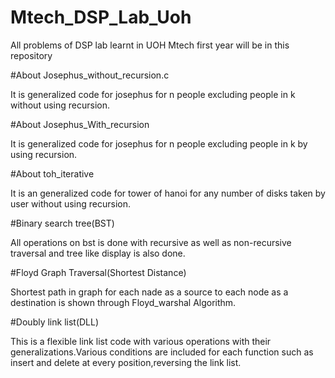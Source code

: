 # Mtech_DSP_Lab_Uoh
All problems of DSP lab learnt in UOH Mtech first year will be in this repository

#About Josephus_without_recursion.c

It is generalized code for josephus for n people excluding people in k without using recursion.

#About Josephus_With_recursion

It is generalized code for josephus for n people excluding people in k by using recursion.

#About toh_iterative

It is an generalized code for tower of hanoi for any number of disks taken by user without using recursion.

#Binary search tree(BST)

All operations on bst is done with recursive as well as non-recursive traversal and tree like display is also done.

#Floyd Graph Traversal(Shortest Distance)

Shortest path in graph for each nade as a source to each node as a destination is shown through Floyd_warshal Algorithm.

#Doubly link list(DLL)

This is a flexible link list code with various operations with their generalizations.Various conditions are included for each function such as insert and delete at every position,reversing the link list.

